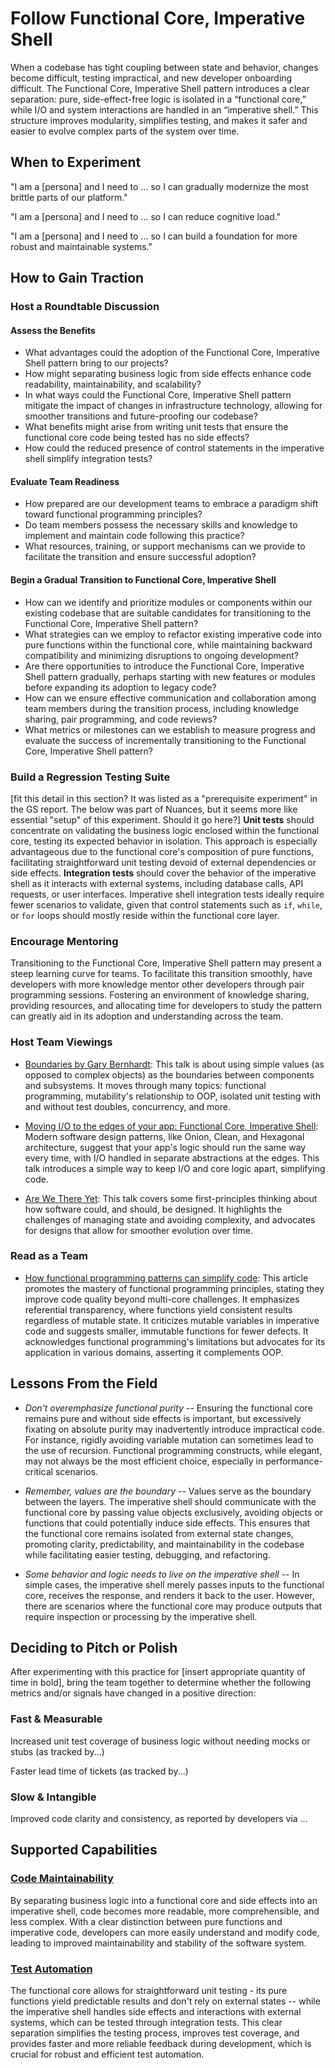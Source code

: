 # Follow Functional Core, Imperative Shell

When a codebase has tight coupling between state and behavior, changes become difficult, testing impractical, and new developer onboarding difficult. The Functional Core, Imperative Shell pattern introduces a clear separation: pure, side-effect-free logic is isolated in a “functional core,” while I/O and system interactions are handled in an “imperative shell.” This structure improves modularity, simplifies testing, and makes it safer and easier to evolve complex parts of the system over time.

## When to Experiment

"I am a [persona] and I need to ... so I can gradually modernize the most brittle parts of our platform."

"I am a [persona] and I need to ... so I can reduce cognitive load."

"I am a [persona] and I need to ... so I can build a foundation for more robust and maintainable systems."

## How to Gain Traction

### Host a Roundtable Discussion

#### Assess the Benefits

* What advantages could the adoption of the Functional Core, Imperative Shell pattern bring to our projects?
* How might separating business logic from side effects enhance code readability, maintainability, and scalability?
* In what ways could the Functional Core, Imperative Shell pattern mitigate the impact of changes in infrastructure technology, allowing for smoother transitions and future-proofing our codebase?
* What benefits might arise from writing unit tests that ensure the functional core code being tested has no side effects?
* How could the reduced presence of control statements in the imperative shell simplify integration tests?

#### Evaluate Team Readiness

* How prepared are our development teams to embrace a paradigm shift toward functional programming principles?
* Do team members possess the necessary skills and knowledge to implement and maintain code following this practice?
* What resources, training, or support mechanisms can we provide to facilitate the transition and ensure successful adoption?

#### Begin a Gradual Transition to Functional Core, Imperative Shell

* How can we identify and prioritize modules or components within our existing codebase that are suitable candidates for transitioning to the Functional Core, Imperative Shell pattern?
* What strategies can we employ to refactor existing imperative code into pure functions within the functional core, while maintaining backward compatibility and minimizing disruptions to ongoing development?
* Are there opportunities to introduce the Functional Core, Imperative Shell pattern gradually, perhaps starting with new features or modules before expanding its adoption to legacy code?
* How can we ensure effective communication and collaboration among team members during the transition process, including knowledge sharing, pair programming, and code reviews?
* What metrics or milestones can we establish to measure progress and evaluate the success of incrementally transitioning to the Functional Core, Imperative Shell pattern?

### Build a Regression Testing Suite 
[fit this detail in this section? It was listed as a "prerequisite experiment" in the GS report. The below was part of Nuances, but it seems more like essential "setup" of this experiment. Should it go here?]
**Unit tests** should concentrate on validating the business logic enclosed within the functional core, testing its expected behavior in isolation. This approach is especially advantageous due to the functional core's composition of pure functions, facilitating straightforward unit testing devoid of external dependencies or side effects. **Integration tests** should cover the behavior of the imperative shell as it interacts with external systems, including database calls, API requests, or user interfaces. Imperative shell integration tests ideally require fewer scenarios to validate, given that control statements such as `if`, `while`, or `for` loops should mostly reside within the functional core layer.

### Encourage Mentoring
Transitioning to the Functional Core, Imperative Shell pattern may present a steep learning curve for teams.
To facilitate this transition smoothly, have developers with more knowledge mentor other developers through pair programming sessions.
Fostering an environment of knowledge sharing, providing resources, and allocating time for developers to study the pattern can greatly aid in its adoption and understanding across the team.

### Host Team Viewings 

- [Boundaries by Gary Bernhardt](https://github.com/pragmint/open-practices/blob/main/resources/tech/boundaries.md): This talk is about using simple values (as opposed to complex objects) as the boundaries between components and subsystems. It moves through many topics: functional programming, mutability's relationship to OOP, isolated unit testing with and without test doubles, concurrency, and more.

- [Moving I/O to the edges of your app: Functional Core, Imperative Shell](https://www.youtube.com/watch?v=P1vES9AgfC4): Modern software design patterns, like Onion, Clean, and Hexagonal architecture, suggest that your app's logic should run the same way every time, with I/O handled in separate abstractions at the edges. This talk introduces a simple way to keep I/O and core logic apart, simplifying code.

- [Are We There Yet](https://www.youtube.com/watch?v=ScEPu1cs4l0): This talk covers some first-principles thinking about how software could, and should, be designed. It highlights the challenges of managing state and avoiding complexity, and advocates for designs that allow for smoother evolution over time.

### Read as a Team

- [How functional programming patterns can simplify code](https://github.com/97-things/97-things-every-programmer-should-know/tree/master/en/thing_02): This article promotes the mastery of functional programming principles, stating they improve code quality beyond multi-core challenges. It emphasizes referential transparency, where functions yield consistent results regardless of mutable state. It criticizes mutable variables in imperative code and suggests smaller, immutable functions for fewer defects. It acknowledges functional programming's limitations but advocates for its application in various domains, asserting it complements OOP.

## Lessons From the Field

- _Don't overemphasize functional purity_ -- Ensuring the functional core remains pure and without side effects is important, but excessively fixating on absolute purity may inadvertently introduce impractical code. For instance, rigidly avoiding variable mutation can sometimes lead to the use of recursion. Functional programming constructs, while elegant, may not always be the most efficient choice, especially in performance-critical scenarios.

- _Remember, values are the boundary_ -- Values serve as the boundary between the layers. The imperative shell should communicate with the functional core by passing value objects exclusively, avoiding objects or functions that could potentially induce side effects. This ensures that the functional core remains isolated from external state changes, promoting clarity, predictability, and maintainability in the codebase while facilitating easier testing, debugging, and refactoring.

- _Some behavior and logic needs to live on the imperative shell_ -- In simple cases, the imperative shell merely passes inputs to the functional core, receives the response, and renders it back to the user. However, there are scenarios where the functional core may produce outputs that require inspection or processing by the imperative shell. 

## Deciding to Pitch or Polish

After experimenting with this practice for [insert appropriate quantity of time in bold], bring the team together to determine whether the following metrics and/or signals have changed in a positive direction:

### Fast & Measurable

Increased unit test coverage of business logic without needing mocks or stubs (as tracked by...)

Faster lead time of tickets (as tracked by...)

### Slow & Intangible

Improved code clarity and consistency, as reported by developers via ...

## Supported Capabilities

### [Code Maintainability](/capabilities/code-maintainability.md)

By separating business logic into a functional core and side effects into an imperative shell, code becomes more readable, more comprehensible, and less complex.
With a clear distinction between pure functions and imperative code, developers can more easily understand and modify code, leading to improved maintainability and stability of the software system.

### [Test Automation](/capabilities/test-automation.md)

The functional core allows for straightforward unit testing - its pure functions yield predictable results and don't rely on external states -- while the imperative shell handles side effects and interactions with external systems, which can be tested through integration tests. This clear separation simplifies the testing process, improves test coverage, and provides faster and more reliable feedback during development, which is crucial for robust and efficient test automation.
